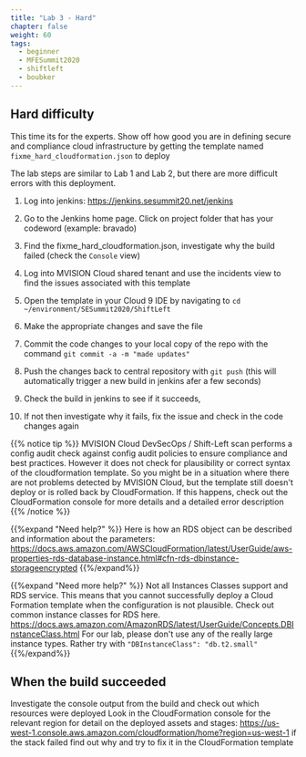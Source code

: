 ```yaml
---
title: "Lab 3 - Hard"
chapter: false
weight: 60
tags:
  - beginner
  - MFESummit2020
  - shiftleft
  - boubker
---
```



## Hard difficulty
This time its for the experts. Show off how good you are in defining secure and compliance cloud infrastructure by getting the template named `fixme_hard_cloudformation.json` to deploy

The lab steps are similar to Lab 1 and Lab 2, but there are more difficult errors with this deployment.

1. Log into jenkins: https://jenkins.sesummit20.net/jenkins

2. Go to the Jenkins home page. Click on project folder that has your codeword (example: bravado)

3. Find the fixme_hard_cloudformation.json, investigate why the build failed (check the `Console` view)

4. Log into MVISION Cloud shared tenant and use the incidents view to find the issues associated with this template

5. Open the template in your Cloud 9 IDE by navigating to `cd ~/environment/SESummit2020/ShiftLeft` 

6. Make the appropriate changes and save the file

7. Commit the code changes to your local copy of the repo with the command ``git commit -a -m "made updates"``

8. Push the changes back to central repository with ``git push`` (this will automatically trigger a new build in jenkins afer a few seconds)

9. Check the build in jenkins to see if it succeeds, 

10. If not then investigate why it fails, fix the issue and check in the code changes again

{{% notice tip %}}
MVISION Cloud DevSecOps / Shift-Left scan performs a config audit check against config audit policies to ensure compliance and best practices. However it does not check for plausibility or correct syntax of the cloudformation template. So you might be in a situation where there are not problems detected by MVISION Cloud, but the template still doesn't deploy or is rolled back by CloudFormation. If this happens, check out the CloudFormation console for more details and a detailed error description
{{% /notice %}}

{{%expand "Need help?" %}}
Here is how an RDS object can be described and information about the parameters: https://docs.aws.amazon.com/AWSCloudFormation/latest/UserGuide/aws-properties-rds-database-instance.html#cfn-rds-dbinstance-storageencrypted 
{{%/expand%}}


{{%expand "Need more help?" %}}
Not all Instances Classes support and RDS service. This means that you cannot successfully deploy a Cloud Formation template when the configuration is not plausible. Check out common instance classes for RDS here. https://docs.aws.amazon.com/AmazonRDS/latest/UserGuide/Concepts.DBInstanceClass.html
For our lab, please don't use any of the really large instance types. Rather try with `"DBInstanceClass": "db.t2.small"`  
{{%/expand%}} 


## When the build succeeded

Investigate the console output from the build and check out which resources were deployed
Look in the CloudFormation console for the relevant region for detail on the deployed assets and stages: https://us-west-1.console.aws.amazon.com/cloudformation/home?region=us-west-1
if the stack failed find out why and try to fix it in the CloudFormation template





<br/><br/><br/><br/><br/><br/><br/><br/><br/><br/><br/><br/><br/><br/><br/><br/><br/><br/><br/><br/><br/><br/><br/><br/><br/><br/><br/><br/><br/><br/><br/><br/><br/><br/><br/><br/><br/><br/><br/><br/><br/><br/><br/><br/><br/><br/><br/><br/><br/><br/><br/><br/><br/><br/><br/><br/><br/><br/><br/><br/><br/><br/><br/><br/><br/><br/><br/><br/><br/><br/><br/><br/><br/><br/><br/><br/><br/><br/><br/><br/><br/><br/><br/><br/><br/><br/><br/><br/><br/><br/><br/><br/>
<br/><br/><br/><br/><br/><br/><br/><br/><br/><br/><br/><br/><br/><br/><br/><br/><br/><br/><br/><br/><br/><br/><br/><br/><br/><br/><br/><br/><br/><br/><br/><br/><br/><br/><br/><br/><br/><br/><br/><br/><br/><br/><br/><br/><br/><br/><br/><br/><br/><br/><br/><br/><br/><br/><br/><br/><br/><br/><br/><br/><br/><br/><br/><br/><br/><br/><br/><br/><br/><br/><br/><br/><br/><br/><br/><br/><br/><br/><br/><br/><br/><br/><br/><br/><br/><br/><br/><br/><br/><br/><br/><br/>

{{%expand "Need help? (expand to see more)"  %}}
 [Download solution](/labfiles/shiftleft-lab/fixme_hard_cloudformation_solution.json) 
{{%/expand%}}
